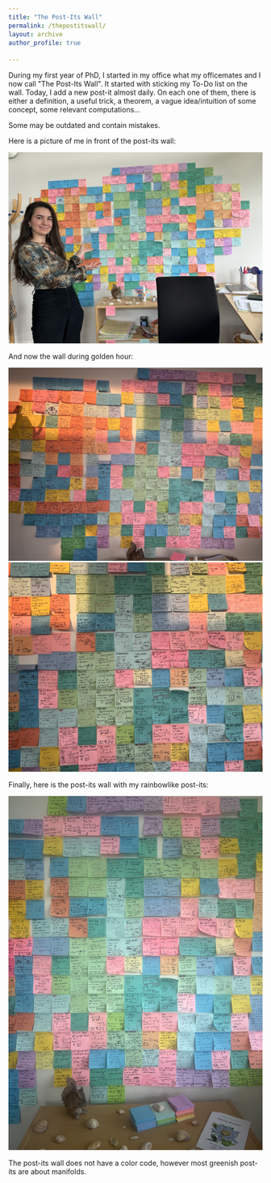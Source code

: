 ```yaml
---
title: "The Post-Its Wall"
permalink: /thepostitswall/
layout: archive
author_profile: true

---
```


During my first year of PhD, I started in my office what my officemates and I now call "The Post-Its Wall". 
It started with sticking my To-Do list on the wall. Today, I add a new post-it almost daily. 
On each one of them, there is either a definition, a useful trick, a theorem, a vague idea/intuition of some concept, some relevant computations...

Some may be outdated and contain mistakes.

Here is a picture of me in front of the post-its wall: 

<img src="/images/postitswall1.jpeg" alt="In front of the wall" width="700">

And now the wall during golden hour: 

<img src="/images/goldenhour.jpeg" alt="Golden Hour 1" width="700">

<img src="/images/Postits2.jpeg" alt="Golden Hour 2" width="700">

Finally, here is the post-its wall with my rainbowlike post-its: 

<img src="/images/Post-Its-Rainbow.jpeg" alt="Rainbow" height="700">

The post-its wall does not have a color code, however most greenish post-its are about manifolds. 


